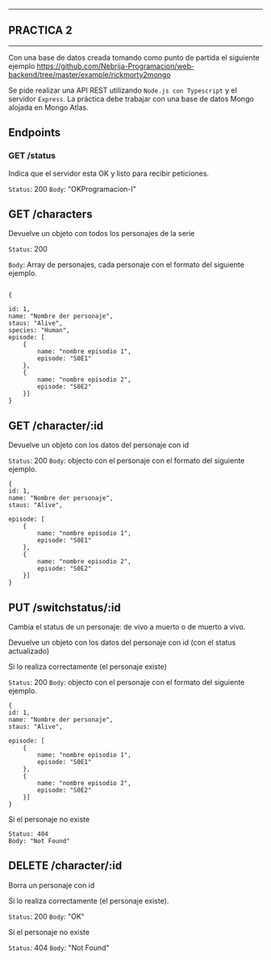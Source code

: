-----------------------------------------------------------------
## PRACTICA 2
-----------------------------------------------------------------

Con una base de datos creada tomando como punto de partida el siguiente ejemplo https://github.com/Nebrija-Programacion/web-backend/tree/master/example/rickmorty2mongo

Se pide realizar una API REST utilizando `Node.js con Typescript` y el servidor `Express`. La práctica debe trabajar con una base de datos Mongo alojada en Mongo Atlas.

## Endpoints
 
### GET /status

Indica que el servidor esta OK y listo para recibir peticiones.

`Status`: 200
`Body`: "OKProgramacion-I"

## GET /characters

Devuelve un objeto con todos los personajes de la serie

`Status`: 200

`Body`: Array de personajes, cada personaje con el formato del siguiente ejemplo.

``` 

{

id: 1,
name: "Nombre der personaje",
staus: "Alive",
species: "Human",
episode: [
	{ 
		name: "nombre episodio 1",
		episode: "S0E1"
	},
	{ 
		name: "nombre episodio 2",
		episode: "S0E2"
	}]
}

```

## GET /character/:id

Devuelve un objeto con los datos del personaje con id

`Status`: 200
`Body`: objecto con el personaje con el formato del siguiente ejemplo.

``` 
{
id: 1,
name: "Nombre der personaje",
staus: "Alive",

episode: [
	{ 
		name: "nombre episodio 1",
		episode: "S0E1"
	},
	{ 
		name: "nombre episodio 2",
		episode: "S0E2"
	}]
}
```

  

## PUT /switchstatus/:id

Cambia el status de un personaje: de vivo a muerto o de muerto a vivo.

Devuelve un objeto con los datos del personaje con id (con el status actualizado)

Si lo realiza correctamente (el personaje existe)

`Status`: 200
`Body`: objecto con el personaje con el formato del siguiente ejemplo.

``` 
{
id: 1,
name: "Nombre der personaje",
staus: "Alive",

episode: [
	{ 
		name: "nombre episodio 1",
		episode: "S0E1"
	},
	{ 
		name: "nombre episodio 2",
		episode: "S0E2"
	}]
}
``` 
Si el personaje no existe
```
Status: 404
Body: "Not Found"
```
## DELETE /character/:id

Borra un personaje con id

Si lo realiza correctamente (el personaje existe).

`Status`: 200
`Body`: "OK"

Si el personaje no existe

`Status`: 404
`Body`: "Not Found"
